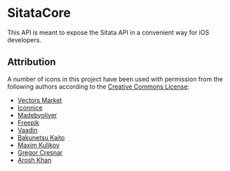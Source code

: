 SitataCore
==========
This API is meant to expose the Sitata API in a convenient way for iOS developers.



Attribution
-----------
A number of icons in this project have been used with permission from the following authors according to the [Creative Commons License](http://creativecommons.org/licenses/by/3.0/):

* [Vectors Market](http://www.flaticon.com/authors/vectors-market)
* [Iconnice](http://www.flaticon.com/authors/iconnice)
* [Madebyoliver](http://www.flaticon.com/authors/madebyoliver)
* [Freepik](http://www.freepik.com)
* [Vaadin](http://www.flaticon.com/authors/vaadin)
* [Bakunetsu Kaito](https://thenounproject.com/sevenknights_friendship)
* [Maxim Kulikov](https://thenounproject.com/maxim221)
* [Gregor Cresnar](https://thenounproject.com/grega.cresnar)
* [Arosh Khan](https://thenounproject.com/aroshkhan05)
